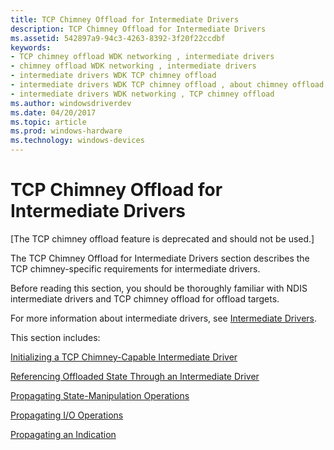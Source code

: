 ```yaml
---
title: TCP Chimney Offload for Intermediate Drivers
description: TCP Chimney Offload for Intermediate Drivers
ms.assetid: 542897a9-94c3-4263-8392-3f20f22ccdbf
keywords:
- TCP chimney offload WDK networking , intermediate drivers
- chimney offload WDK networking , intermediate drivers
- intermediate drivers WDK TCP chimney offload
- intermediate drivers WDK TCP chimney offload , about chimney offload for intermediate drivers
- intermediate drivers WDK networking , TCP chimney offload
ms.author: windowsdriverdev
ms.date: 04/20/2017
ms.topic: article
ms.prod: windows-hardware
ms.technology: windows-devices
---
```


# TCP Chimney Offload for Intermediate Drivers


\[The TCP chimney offload feature is deprecated and should not be used.\]

The TCP Chimney Offload for Intermediate Drivers section describes the TCP chimney-specific requirements for intermediate drivers.

Before reading this section, you should be thoroughly familiar with NDIS intermediate drivers and TCP chimney offload for offload targets.

For more information about intermediate drivers, see [Intermediate Drivers](https://msdn.microsoft.com/library/windows/hardware/ff557012).

This section includes:

[Initializing a TCP Chimney-Capable Intermediate Driver](initializing-a-tcp-chimney-capable-intermediate-driver.md)

[Referencing Offloaded State Through an Intermediate Driver](referencing-offloaded-state-through-an-intermediate-driver.md)

[Propagating State-Manipulation Operations](propagating-state-manipulation-operations.md)

[Propagating I/O Operations](propagating-i-o-operations.md)

[Propagating an Indication](propagating-the-completion-of-an-i-o-operation.md)

 

 





